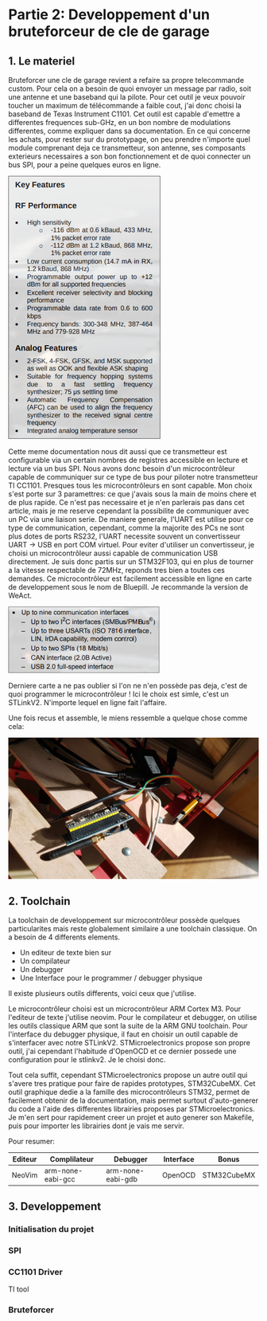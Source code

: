 # Partie 2: Developpement d'un bruteforceur de cle de garage

## 1. Le materiel

Bruteforcer une cle de garage revient a refaire sa propre telecommande custom.
Pour cela on a besoin de quoi envoyer un message par radio, soit une antenne et une baseband qui la pilote.
Pour cet outil je veux pouvoir toucher un maximum de télécommande a faible cout, j'ai donc choisi la baseband de Texas Instrument C1101.
Cet outil est capable d'emettre a differentes frequences sub-GHz, en un bon nombre de modulations differentes, comme expliquer dans sa documentation.
En ce qui concerne les achats, pour rester sur du prototypage, on peu prendre n'importe quel module comprenant deja ce transmetteur, son antenne, ses composants exterieurs necessaires a son bon fonctionnement et de quoi connecter un bus SPI, pour a peine quelques euros en ligne.

![CC1101 Features](./images/CC1101_Features.png)

Cette meme documentation nous dit aussi que ce transmetteur est configurable via un certain nombres de registres accessible en lecture et lecture via un bus SPI.
Nous avons donc besoin d'un microcontrôleur capable de communiquer sur ce type de bus pour piloter notre transmetteur TI CC1101.
Presques tous les microcontrôleurs en sont capable. Mon choix s'est porte sur 3 paramettres: ce que j'avais sous la main de moins chere et de plus rapide.
Ce n'est pas necessaire et je n'en parlerais pas dans cet article, mais je me reserve cependant la possibilite de communiquer avec un PC via une liaison serie.
De maniere generale, l'UART est utilise pour ce type de communication, cependant, comme la majorite des PCs ne sont plus dotes de ports RS232, l'UART necessite souvent un convertisseur UART -> USB en port COM virtuel.
Pour eviter d'utiliser un convertisseur, je choisi un microcontrôleur aussi capable de communication USB directement.
Je suis donc partis sur un STM32F103, qui en plus de tourner a la vitesse respectable de 72MHz, reponds tres bien a toutes ces demandes.
Ce microcontrôleur est facilement accessible en ligne en carte de developpement sous le nom de Bluepill. Je recommande la version de WeAct.

![STM32F103 Features](./images/STM32F103_Features.png)

Derniere carte a ne pas oublier si l'on ne n'en possède pas deja, c'est de quoi programmer le microcontrôleur ! Ici le choix est simle, c'est un STLinkV2.
N'importe lequel en ligne fait l'affaire.

Une fois recus et assemble, le miens ressemble a quelque chose comme cela:

![Full assembly](./images/Assembly.jpg)

## 2. Toolchain

La toolchain de developpement sur microcontrôleur possède quelques particularites mais reste globalement similaire a une toolchain classique.
On a besoin de 4 differents elements.

- Un editeur de texte bien sur
- Un compilateur
- Un debugger
- Une Interface pour le programmer / debugger physique

Il existe plusieurs outils differents, voici ceux que j'utilise.

Le microcontrôleur choisi est un microcontrôleur ARM Cortex M3.
Pour l'editeur de texte j'utilise neovim.
Pour le compilateur et debugger, on utilise les outils classique ARM que sont la suite de la ARM GNU toolchain.
Pour l'interface du debugger physique, il faut en choisir un outil capable de s'interfacer avec notre STLinkV2. STMicroelectronics propose son propre outil, j'ai cependant l'habitude d'OpenOCD et ce dernier possede une configuration pour le stlinkv2. Je le choisi donc.

Tout cela suffit, cependant STMicroelectronics propose un autre outil qui s'avere tres pratique pour faire de rapides prototypes, STM32CubeMX.
Cet outil graphique dedie a la famille des microcontrôleurs STM32, permet de facilement obtenir de la documentation, mais permet surtout d'auto-generer du code a l'aide des differentes librairies proposes par STMicroelectronics.
Je m'en sert pour rapidement creer un projet et auto generer son Makefile, puis pour importer les librairies dont je vais me servir.

Pour resumer:

| Editeur | Complilateur        | Debugger          | Interface     | Bonus         |
|---------|---------------------|-------------------|---------------|---------------|
| NeoVim  | arm-none-eabi-gcc   | arm-none-eabi-gdb | OpenOCD       | STM32CubeMX   |


## 3. Developpement

### Initialisation du projet

### SPI

### CC1101 Driver
TI tool

### Bruteforcer
